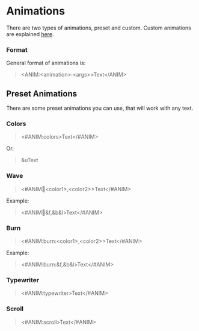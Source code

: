 # Animations

There are two types of animations, preset and custom. Custom animations are explained [here](../get-started/configuration/animation.md).

### Format

General format of animations is:

> \<ANIM:\<animation>:\<args>>Text\</ANIM>

## Preset Animations

There are some preset animations you can use, that will work with any text.

### Colors

> <#ANIM:colors>Text\</#ANIM>

Or:

> \&uText

### Wave

> <#ANIM:wave:\<color1>,\<color2>>Text\</#ANIM>

Example:

> <#ANIM:wave:\&f,\&b\&l>Text\</#ANIM>

### Burn

> <#ANIM:burn:\<color1>,\<color2>>Text\</#ANIM>

Example:

> <#ANIM:burn:\&f,\&b\&l>Text\</#ANIM>

### Typewriter

> <#ANIM:typewriter>Text\</#ANIM>

### Scroll

> <#ANIM:scroll>Text\</#ANIM>
